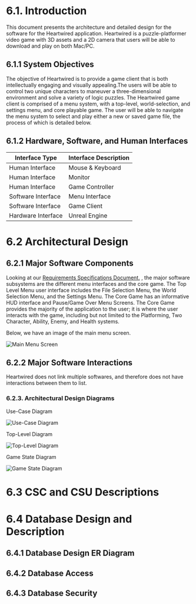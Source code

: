 # 6.1. Introduction

This document presents the architecture and detailed design for the software for the Heartwired application. Heartwired is a puzzle-platformer video game with 3D assets and a 2D camera that users will be able to download and play on both Mac/PC. 

## 6.1.1     System Objectives

The objective of Heartwired is to provide a game client that is both intellectually engaging and visually appealing.The users will be able to control two unique characters to maneuver a three-dimensional environment and solve a variety of logic puzzles. The Heartwired game client is comprised of a menu system, with a top-level, world-selection, and settings menu, and core playable game. The user will be able to navigate the menu system to select and play either a new or saved game file, the process of which is detailed below.

## 6.1.2     Hardware, Software, and Human Interfaces

| Interface Type  | Interface Description | 
|---|---|
| Human Interface | Mouse & Keyboard  | 
| Human Interface | Monitor | 
| Human Interface | Game Controller | 
| Software Interface | Menu Interface | 
| Software Interface | Game Client | 
| Hardware Interface | Unreal Engine | 

# 6.2 Architectural Design 

## 6.2.1     Major Software Components

Looking at our [Requirements Specifications Document.](requirements-specifications.md) , the major software subsystems are the different menu interfaces and the core game. The Top Level Menu user interface includes the File Selection Menu, the World Selection Menu, and the Settings Menu. The Core Game has an informative HUD interface and Pause/Game Over Menu Screens. The Core Game provides the majority of the application to the user; it is where the user interacts with the game, including but not limited to the Platforming, Two Character, Ability, Enemy, and Health systems. 

Below, we have an image of the main menu screen.

![Main Menu Screen](https://raw.githubusercontent.com/sashadmitrieva96/cyberwitch/master/docs/heartwired-menu.jpg)


## 6.2.2 Major Software Interactions

Heartwired does not link multiple softwares, and therefore does not have interactions between them to list.

### 6.2.3. Architectural Design Diagrams 

Use-Case Diagram

![Use-Case Diagram](https://raw.githubusercontent.com/sashadmitrieva96/cyberwitch/master/docs/heartwired-usecase.png)

Top-Level Diagram

![Top-Level Diagram](https://raw.githubusercontent.com/sashadmitrieva96/cyberwitch/master/docs/heartwired-toplevel.png)

Game State Diagram

![Game State Diagram](https://raw.githubusercontent.com/sashadmitrieva96/cyberwitch/master/docs/heartwired-gamestate.png)


# 6.3 CSC and CSU Descriptions

# 6.4 Database Design and Description

## 6.4.1     Database Design ER Diagram
## 6.4.2     Database Access
## 6.4.3     Database Security

